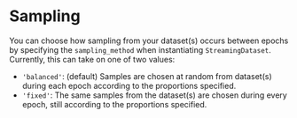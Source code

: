 # Sampling

You can choose how sampling from your dataset(s) occurs between epochs by specifying the `sampling_method` when instantiating `StreamingDataset`. Currently, this can take on one of two values:

- `'balanced'`: (default) Samples are chosen at random from dataset(s) during each epoch according to the proportions specified.
- `'fixed'`: The same samples from the dataset(s) are chosen during every epoch, still according to the proportions specified.
